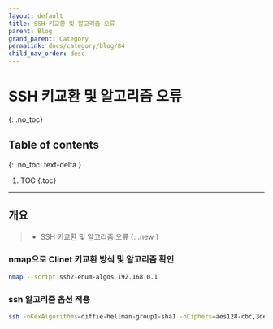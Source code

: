 ```yaml
---
layout: default
title: SSH 키교환 및 알고리즘 오류
parent: Blog
grand_parent: Category
permalink: docs/category/blog/84
child_nav_order: desc
---
```

# SSH 키교환 및 알고리즘 오류
{: .no_toc}

## Table of contents
{: .no_toc .text-delta }

1. TOC
{:toc}

---
## 개요

> - SSH 키교환 및 알고리즘 오류
{: .new }

### nmap으로 Clinet 키교환 방식 및 알고리즘 확인

```bash
nmap --script ssh2-enum-algos 192.168.0.1
```

### ssh 알고리즘 옵션 적용

```bash
ssh -oKexAlgorithms=diffie-hellman-group1-sha1 -oCiphers=aes128-cbc,3des-cbc,aes192-cbc,aes256-cbc root@192.168.0.1
```



